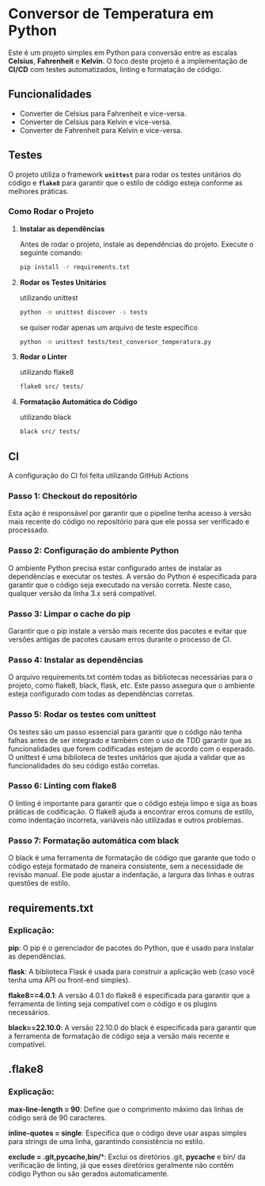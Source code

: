 # Conversor de Temperatura em Python

Este é um projeto simples em Python para conversão entre as escalas **Celsius**, **Fahrenheit** e **Kelvin**. O foco deste projeto é a implementação de **CI/CD** com testes automatizados, linting e formatação de código.

## Funcionalidades
- Converter de Celsius para Fahrenheit e vice-versa.
- Converter de Celsius para Kelvin e vice-versa.
- Converter de Fahrenheit para Kelvin e vice-versa.

## Testes
O projeto utiliza o framework **`unittest`** para rodar os testes unitários do código e **`flake8`** para garantir que o estilo de código esteja conforme as melhores práticas.

### Como Rodar o Projeto

1. **Instalar as dependências**

   Antes de rodar o projeto, instale as dependências do projeto. Execute o seguinte comando:

   ```bash
   pip install -r requirements.txt

2. **Rodar os Testes Unitários**

   utilizando unittest

   ```bash
   python -m unittest discover -s tests
   ```

   se quiser rodar apenas um arquivo de teste específico

   ```bash
   python -m unittest tests/test_conversor_temperatura.py
   ```
3. **Rodar o Linter**

   utilizando flake8

   ```bash
   flake8 src/ tests/
   ```

3. **Formatação Automática do Código**
 
   utilizando black

   ```bash
   black src/ tests/
   ```

## CI
A configuração do CI foi feita utilizando GitHub Actions

### Passo 1: Checkout do repositório

Esta ação é responsável por garantir que o pipeline tenha acesso à versão mais recente do código no repositório para que ele possa ser verificado e processado.

### Passo 2: Configuração do ambiente Python

O ambiente Python precisa estar configurado antes de instalar as dependências e executar os testes. A versão do Python é especificada para garantir que o código seja executado na versão correta. Neste caso, qualquer versão da linha 3.x será compatível.

### Passo 3: Limpar o cache do pip

Garantir que o pip instale a versão mais recente dos pacotes e evitar que versões antigas de pacotes causam erros durante o processo de CI.

### Passo 4: Instalar as dependências

O arquivo requirements.txt contém todas as bibliotecas necessárias para o projeto, como flake8, black, flask, etc. Este passo assegura que o ambiente esteja configurado com todas as dependências corretas.

### Passo 5: Rodar os testes com unittest

Os testes são um passo essencial para garantir que o código não tenha falhas antes de ser integrado e também com o uso de TDD garantir que as funcionalidades que forem codificadas estejam de acordo com o esperado. O unittest é uma biblioteca de testes unitários que ajuda a validar que as funcionalidades do seu código estão corretas.

### Passo 6: Linting com flake8

O linting é importante para garantir que o código esteja limpo e siga as boas práticas de codificação. O flake8 ajuda a encontrar erros comuns de estilo, como indentação incorreta, variáveis não utilizadas e outros problemas.

### Passo 7: Formatação automática com black

O black é uma ferramenta de formatação de código que garante que todo o código esteja formatado de maneira consistente, sem a necessidade de revisão manual. Ele pode ajustar a indentação, a largura das linhas e outras questões de estilo.

## requirements.txt
### Explicação:

**pip**: O pip é o gerenciador de pacotes do Python, que é usado para instalar as dependências.

**flask**: A biblioteca Flask é usada para construir a aplicação web (caso você tenha uma API ou front-end simples).

**flake8==4.0.1**: A versão 4.0.1 do flake8 é especificada para garantir que a ferramenta de linting seja compatível com o código e os plugins necessários.

**black==22.10.0**: A versão 22.10.0 do black é especificada para garantir que a ferramenta de formatação de código seja a versão mais recente e compatível.

## .flake8
### Explicação:

**max-line-length = 90**: Define que o comprimento máximo das linhas de código será de 90 caracteres.

**inline-quotes = single**: Especifica que o código deve usar aspas simples para strings de uma linha, garantindo consistência no estilo.

**exclude = .git,__pycache__,bin/***: Exclui os diretórios .git, __pycache__ e bin/ da verificação de linting, já que esses diretórios geralmente não contêm código Python ou são gerados automaticamente.